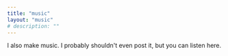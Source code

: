 ```yaml
---
title: "music"
layout: "music"
# description: ""
---
```


I also make music. I probably shouldn't even post it, but you can listen here.